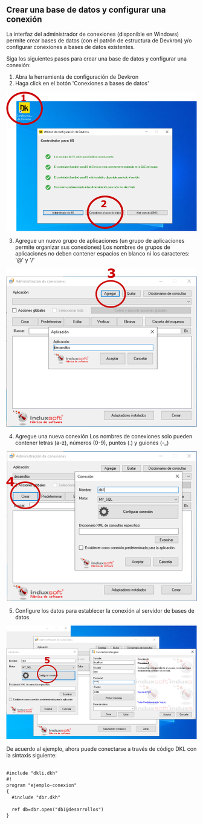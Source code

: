 ## Crear una base de datos y configurar una conexión

La interfaz del administrador de conexiones (disponible en Windows) permite crear bases de datos (con el patrón de estructura de Devkron) y/o configurar conexiones a bases de datos existentes.

Siga los siguientes pasos para crear una base de datos y configurar una conexión:

1. Abra la herramienta de configuración de Devkron
2. Haga click en el botón 'Conexiones a bases de datos' 

<img src="img/abrir-cnn-man.png"/>

3. Agregue un nuevo grupo de aplicaciones (un grupo de aplicaciones permite organizar sus conexiones)
  Los nombres de grupos de aplicaciones no deben contener espacios en blanco ni los caracteres: '@' y '/'

<img src="img/cnn-add-app.png"/>

4. Agregue una nueva conexión
  Los nombres de conexiones solo pueden contener letras (a-z), números (0-9), puntos (.) y guiones (-_)

<img src="img/cnn-add-cnn.png"/>

5. Configure los datos para establecer la conexión al servidor de bases de datos

<img src="img/cnn-cgf-cnn.png"/>

De acuerdo al ejemplo, ahora puede conectarse a través de código DKL con la sintaxis siguiente:

``` DKL

#include "dkli.dkh"
#!
program "ejemplo-conexion"
{
  #include "dbr.dkh"
  
  ref db=dbr.open("db1@desarrollos")
}

```

